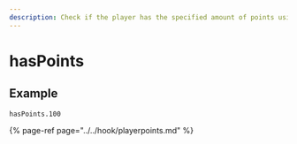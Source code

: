 ```yaml
---
description: Check if the player has the specified amount of points using PlayerPoints
---
```


# hasPoints

## Example

```text
hasPoints.100
```

{% page-ref page="../../hook/playerpoints.md" %}



